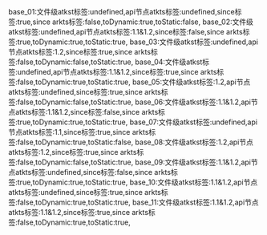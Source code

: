 base_01:文件级atkst标签:undefined,api节点atkts标签:undefined,since标签:true,since arkts标签:false,toDynamic:true,toStatic:false,
base_02:文件级atkst标签:undefined,api节点atkts标签:1.1&1.2,since标签:false,since arkts标签:true,toDynamic:true,toStatic:true,
base_03:文件级atkst标签:undefined,api节点atkts标签:1.2,since标签:true,since arkts标签:false,toDynamic:false,toStatic:true,
base_04:文件级atkst标签:undefined,api节点atkts标签:1.1&1.2,since标签:true,since arkts标签:false,toDynamic:true,toStatic:true,
base_05:文件级atkst标签:1.2,api节点atkts标签:undefined,since标签:true,since arkts标签:false,toDynamic:false,toStatic:true,
base_06:文件级atkst标签:1.1&1.2,api节点atkts标签:1.1&1.2,since标签:false,since arkts标签:true,toDynamic:true,toStatic:true,
base_07:文件级atkst标签:undefined,api节点atkts标签:1.1,since标签:true,since arkts标签:false,toDynamic:true,toStatic:false,
base_08:文件级atkst标签:1.2,api节点atkts标签:1.2,since标签:true,since arkts标签:false,toDynamic:false,toStatic:true,
base_09:文件级atkst标签:1.1&1.2,api节点atkts标签:undefined,since标签:false,since arkts标签:true,toDynamic:true,toStatic:true,
base_10:文件级atkst标签:1.1&1.2,api节点atkts标签:undefined,since标签:true,since arkts标签:false,toDynamic:true,toStatic:true,
base_11:文件级atkst标签:1.1&1.2,api节点atkts标签:1.1&1.2,since标签:true,since arkts标签:false,toDynamic:true,toStatic:true,
